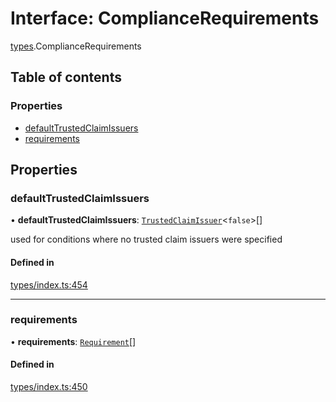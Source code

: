 # Interface: ComplianceRequirements

[types](../wiki/types).ComplianceRequirements

## Table of contents

### Properties

- [defaultTrustedClaimIssuers](../wiki/types.ComplianceRequirements#defaulttrustedclaimissuers)
- [requirements](../wiki/types.ComplianceRequirements#requirements)

## Properties

### defaultTrustedClaimIssuers

• **defaultTrustedClaimIssuers**: [`TrustedClaimIssuer`](../wiki/types.TrustedClaimIssuer)<``false``\>[]

used for conditions where no trusted claim issuers were specified

#### Defined in

[types/index.ts:454](https://github.com/PolymathNetwork/polymesh-sdk/blob/c37bc05d/src/types/index.ts#L454)

___

### requirements

• **requirements**: [`Requirement`](../wiki/types.Requirement)[]

#### Defined in

[types/index.ts:450](https://github.com/PolymathNetwork/polymesh-sdk/blob/c37bc05d/src/types/index.ts#L450)
